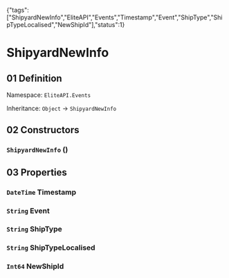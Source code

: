 {"tags":["ShipyardNewInfo","EliteAPI","Events","Timestamp","Event","ShipType","ShipTypeLocalised","NewShipId"],"status":1}

# ShipyardNewInfo

## 01 Definition

Namespace: `EliteAPI.Events`

Inheritance: `Object` → `ShipyardNewInfo`

## 02 Constructors

### `ShipyardNewInfo` ()

## 03 Properties

### `DateTime` Timestamp

### `String` Event

### `String` ShipType

### `String` ShipTypeLocalised

### `Int64` NewShipId

